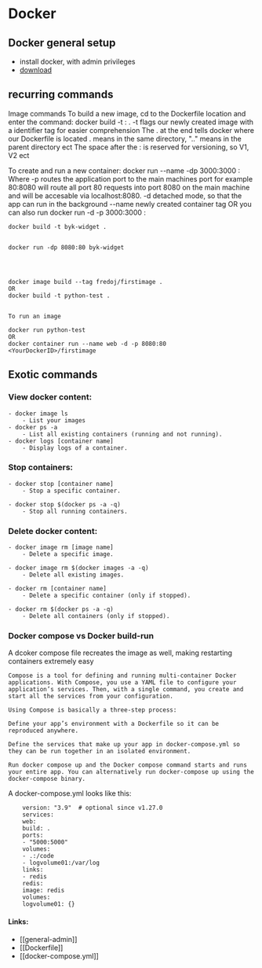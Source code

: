 # Docker
## Docker general setup
- install docker, with admin privileges
- [download](https://docs.docker.com/get-docker/)


## recurring commands

Image commands
To build a new image, cd to the Dockerfile location and enter the command: docker build -t <ImageName>:<Version> .
-t flags our newly created image with a identifier tag for easier comprehension
The . at the end tells docker where our Dockerfile is located . means in the same directory, ".." means in the parent directory ect
The space after the : is reserved for versioning, so V1, V2 ect


To create and run a new container:   docker run --name <ContainerName> -dp 3000:3000 <ImageName>:<ImageVersion>
Where -p routes the application port to the main machines port for example 80:8080 will route all port 80 requests into port 8080 on the main machine and will
be accesable via localhost:8080.
-d detached mode, so that the app can run in the background
--name newly created container tag
OR
you can also run docker run -d -p 3000:3000 <ImageName>:<ImageVersion>



    docker build -t byk-widget .
    
    
    docker run -dp 8080:80 byk-widget
    
    
    
    
    docker image build --tag fredoj/firstimage .
    OR
    docker build -t python-test .
    
    
    To run an image
    
    docker run python-test
    OR
    docker container run --name web -d -p 8080:80 <YourDockerID>/firstimage
    
    





## Exotic commands

### View docker content:

    - docker image ls
        - List your images
    - docker ps -a
        - List all existing containers (running and not running).
    - docker logs [container name]
        - Display logs of a container.
### Stop containers:

    - docker stop [container name]
        - Stop a specific container.
    
    - docker stop $(docker ps -a -q)
        - Stop all running containers.
### Delete docker content:


    - docker image rm [image name]
        - Delete a specific image.
        
    - docker image rm $(docker images -a -q)
        - Delete all existing images.
    
    - docker rm [container name]
        - Delete a specific container (only if stopped).
    
    - docker rm $(docker ps -a -q)
        - Delete all containers (only if stopped).


### Docker compose vs Docker build-run

A dcoker compose file recreates the image as well, making restarting containers extremely easy


    Compose is a tool for defining and running multi-container Docker applications. With Compose, you use a YAML file to configure your application’s services. Then, with a single command, you create and start all the services from your configuration.
    
    Using Compose is basically a three-step process:
    
    Define your app’s environment with a Dockerfile so it can be reproduced anywhere.
    
    Define the services that make up your app in docker-compose.yml so they can be run together in an isolated environment.
    
    Run docker compose up and the Docker compose command starts and runs your entire app. You can alternatively run docker-compose up using the docker-compose binary.

A docker-compose.yml looks like this:


        version: "3.9"  # optional since v1.27.0
        services:
        web:
        build: .
        ports:
        - "5000:5000"
        volumes:
        - .:/code
        - logvolume01:/var/log
        links:
        - redis
        redis:
        image: redis
        volumes:
        logvolume01: {}


#### Links:
- [[general-admin]]
- [[Dockerfile]]
- [[docker-compose.yml]]



